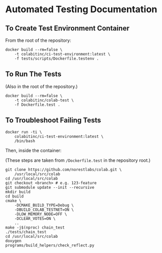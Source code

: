 # Automated Testing Documentation

## To Create Test Environment Container

From the root of the repository:

    docker build --rm=false \
        -t colabitinc/ci-test-environment:latest \
        -f tests/scripts/Dockerfile.testenv .

## To Run The Tests

(Also in the root of the repository.)

    docker build --rm=false \
        -t colabitinc/colab-test \
        -f Dockerfile.test .

## To Troubleshoot Failing Tests

    docker run -ti \
        colabitinc/ci-test-environment:latest \
        /bin/bash

Then, inside the container:

(These steps are taken from `/Dockerfile.test` in the
repository root.)

    git clone https://github.com/norestlabs/colab.git \
        /usr/local/src/colab
    cd /usr/local/src/colab
    git checkout <branch> # e.g. 123-feature
    git submodule update --init --recursive
    mkdir build
    cd build
    cmake \
        -DCMAKE_BUILD_TYPE=Debug \
        -DBUILD_COLAB_TESTNET=ON \
        -DLOW_MEMORY_NODE=OFF \
        -DCLEAR_VOTES=ON \
        ..
    make -j$(nproc) chain_test
    ./tests/chain_test
    cd /usr/local/src/colab
    doxygen
    programs/build_helpers/check_reflect.py
